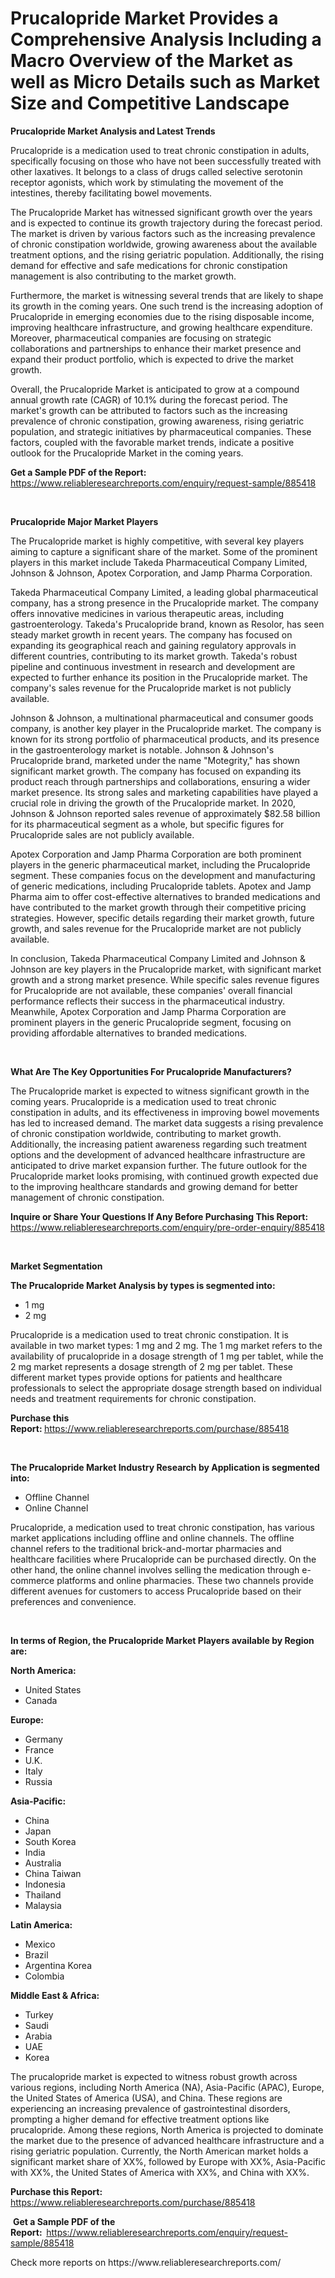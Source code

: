 <p><h1>Prucalopride Market Provides a Comprehensive Analysis Including a Macro Overview of the Market as well as Micro Details such as Market Size and Competitive Landscape</h1></p><p><strong>Prucalopride Market Analysis and Latest Trends</strong></p>
<p><p>Prucalopride is a medication used to treat chronic constipation in adults, specifically focusing on those who have not been successfully treated with other laxatives. It belongs to a class of drugs called selective serotonin receptor agonists, which work by stimulating the movement of the intestines, thereby facilitating bowel movements.</p><p>The Prucalopride Market has witnessed significant growth over the years and is expected to continue its growth trajectory during the forecast period. The market is driven by various factors such as the increasing prevalence of chronic constipation worldwide, growing awareness about the available treatment options, and the rising geriatric population. Additionally, the rising demand for effective and safe medications for chronic constipation management is also contributing to the market growth.</p><p>Furthermore, the market is witnessing several trends that are likely to shape its growth in the coming years. One such trend is the increasing adoption of Prucalopride in emerging economies due to the rising disposable income, improving healthcare infrastructure, and growing healthcare expenditure. Moreover, pharmaceutical companies are focusing on strategic collaborations and partnerships to enhance their market presence and expand their product portfolio, which is expected to drive the market growth.</p><p>Overall, the Prucalopride Market is anticipated to grow at a compound annual growth rate (CAGR) of 10.1% during the forecast period. The market's growth can be attributed to factors such as the increasing prevalence of chronic constipation, growing awareness, rising geriatric population, and strategic initiatives by pharmaceutical companies. These factors, coupled with the favorable market trends, indicate a positive outlook for the Prucalopride Market in the coming years.</p></p>
<p><strong>Get a Sample PDF of the Report:&nbsp;</strong> <a href="https://www.reliableresearchreports.com/enquiry/request-sample/885418">https://www.reliableresearchreports.com/enquiry/request-sample/885418</a></p>
<p>&nbsp;</p>
<p><strong>Prucalopride Major Market Players</strong></p>
<p><p>The Prucalopride market is highly competitive, with several key players aiming to capture a significant share of the market. Some of the prominent players in this market include Takeda Pharmaceutical Company Limited, Johnson & Johnson, Apotex Corporation, and Jamp Pharma Corporation.</p><p>Takeda Pharmaceutical Company Limited, a leading global pharmaceutical company, has a strong presence in the Prucalopride market. The company offers innovative medicines in various therapeutic areas, including gastroenterology. Takeda's Prucalopride brand, known as Resolor, has seen steady market growth in recent years. The company has focused on expanding its geographical reach and gaining regulatory approvals in different countries, contributing to its market growth. Takeda's robust pipeline and continuous investment in research and development are expected to further enhance its position in the Prucalopride market. The company's sales revenue for the Prucalopride market is not publicly available.</p><p>Johnson & Johnson, a multinational pharmaceutical and consumer goods company, is another key player in the Prucalopride market. The company is known for its strong portfolio of pharmaceutical products, and its presence in the gastroenterology market is notable. Johnson & Johnson's Prucalopride brand, marketed under the name "Motegrity," has shown significant market growth. The company has focused on expanding its product reach through partnerships and collaborations, ensuring a wider market presence. Its strong sales and marketing capabilities have played a crucial role in driving the growth of the Prucalopride market. In 2020, Johnson & Johnson reported sales revenue of approximately $82.58 billion for its pharmaceutical segment as a whole, but specific figures for Prucalopride sales are not publicly available.</p><p>Apotex Corporation and Jamp Pharma Corporation are both prominent players in the generic pharmaceutical market, including the Prucalopride segment. These companies focus on the development and manufacturing of generic medications, including Prucalopride tablets. Apotex and Jamp Pharma aim to offer cost-effective alternatives to branded medications and have contributed to the market growth through their competitive pricing strategies. However, specific details regarding their market growth, future growth, and sales revenue for the Prucalopride market are not publicly available.</p><p>In conclusion, Takeda Pharmaceutical Company Limited and Johnson & Johnson are key players in the Prucalopride market, with significant market growth and a strong market presence. While specific sales revenue figures for Prucalopride are not available, these companies' overall financial performance reflects their success in the pharmaceutical industry. Meanwhile, Apotex Corporation and Jamp Pharma Corporation are prominent players in the generic Prucalopride segment, focusing on providing affordable alternatives to branded medications.</p></p>
<p>&nbsp;</p>
<p><strong>What Are The Key Opportunities For Prucalopride Manufacturers?</strong></p>
<p><p>The Prucalopride market is expected to witness significant growth in the coming years. Prucalopride is a medication used to treat chronic constipation in adults, and its effectiveness in improving bowel movements has led to increased demand. The market data suggests a rising prevalence of chronic constipation worldwide, contributing to market growth. Additionally, the increasing patient awareness regarding such treatment options and the development of advanced healthcare infrastructure are anticipated to drive market expansion further. The future outlook for the Prucalopride market looks promising, with continued growth expected due to the improving healthcare standards and growing demand for better management of chronic constipation.</p></p>
<p><strong>Inquire or Share Your Questions If Any Before Purchasing This Report:</strong> <a href="https://www.reliableresearchreports.com/enquiry/pre-order-enquiry/885418">https://www.reliableresearchreports.com/enquiry/pre-order-enquiry/885418</a></p>
<p>&nbsp;</p>
<p><strong>Market Segmentation</strong></p>
<p><strong>The Prucalopride Market Analysis by types is segmented into:</strong></p>
<p><ul><li>1 mg</li><li>2 mg</li></ul></p>
<p><p>Prucalopride is a medication used to treat chronic constipation. It is available in two market types: 1 mg and 2 mg. The 1 mg market refers to the availability of prucalopride in a dosage strength of 1 mg per tablet, while the 2 mg market represents a dosage strength of 2 mg per tablet. These different market types provide options for patients and healthcare professionals to select the appropriate dosage strength based on individual needs and treatment requirements for chronic constipation.</p></p>
<p><strong>Purchase this Report:&nbsp;</strong><a href="https://www.reliableresearchreports.com/purchase/885418">https://www.reliableresearchreports.com/purchase/885418</a></p>
<p>&nbsp;</p>
<p><strong>The Prucalopride Market Industry Research by Application is segmented into:</strong></p>
<p><ul><li>Offline Channel</li><li>Online Channel</li></ul></p>
<p><p>Prucalopride, a medication used to treat chronic constipation, has various market applications including offline and online channels. The offline channel refers to the traditional brick-and-mortar pharmacies and healthcare facilities where Prucalopride can be purchased directly. On the other hand, the online channel involves selling the medication through e-commerce platforms and online pharmacies. These two channels provide different avenues for customers to access Prucalopride based on their preferences and convenience.</p></p>
<p>&nbsp;</p>
<p><strong>In terms of Region, the Prucalopride Market Players available by Region are:</strong></p>
<p>
    <p> <strong> North America: </strong>
        <ul>
            <li>United States</li>
            <li>Canada</li>
        </ul>
        </p> 
    <p> <strong> Europe: </strong>
        <ul>
            <li>Germany</li>
            <li>France</li>
            <li>U.K.</li>
            <li>Italy</li>
            <li>Russia</li>
        </ul>
        </p> 
    <p> <strong> Asia-Pacific: </strong>
        <ul>
            <li>China</li>
            <li>Japan</li>
            <li>South Korea</li>
            <li>India</li>
            <li>Australia</li>
            <li>China Taiwan</li>
            <li>Indonesia</li>
            <li>Thailand</li>
            <li>Malaysia</li>
        </ul>
        </p> 
    <p> <strong> Latin America: </strong>
        <ul>
            <li>Mexico</li>
            <li>Brazil</li>
            <li>Argentina Korea</li>
            <li>Colombia</li>
        </ul>
        </p> 
    <p> <strong> Middle East & Africa: </strong>
        <ul>
            <li>Turkey</li>
            <li>Saudi</li>
            <li>Arabia</li>
            <li>UAE</li>
            <li>Korea</li>
        </ul>
    </p>
    </p>
<p><p>The prucalopride market is expected to witness robust growth across various regions, including North America (NA), Asia-Pacific (APAC), Europe, the United States of America (USA), and China. These regions are experiencing an increasing prevalence of gastrointestinal disorders, prompting a higher demand for effective treatment options like prucalopride. Among these regions, North America is projected to dominate the market due to the presence of advanced healthcare infrastructure and a rising geriatric population. Currently, the North American market holds a significant market share of XX%, followed by Europe with XX%, Asia-Pacific with XX%, the United States of America with XX%, and China with XX%.</p></p>
<p><strong>Purchase this Report: </strong><a href="https://www.reliableresearchreports.com/purchase/885418">https://www.reliableresearchreports.com/purchase/885418</a></p>
<p>&nbsp;<strong>Get a Sample PDF of the Report:&nbsp;&nbsp;</strong><a href="https://www.reliableresearchreports.com/enquiry/request-sample/885418">https://www.reliableresearchreports.com/enquiry/request-sample/885418</a></p>
<p><strong></strong></p>
<p>Check more reports on https://www.reliableresearchreports.com/</p>